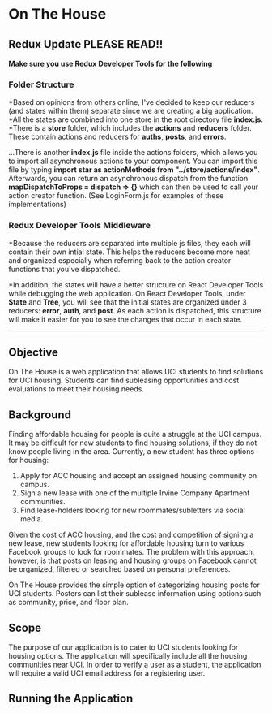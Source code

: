 # On The House

## Redux Update PLEASE READ!!

**Make sure you use Redux Developer Tools for the following**

### Folder Structure
*Based on opinions from others online, I've decided to keep our reducers (and states within them) separate since we are creating a big application.
*All the states are combined into one store in the root directory file **index.js**.
*There is a **store** folder, which includes the **actions** and **reducers** folder.  These contain actions and reducers for **auths**, **posts**, and **errors**.

...There is another **index.js** file inside the actions folders, which allows you to import all asynchronous actions to your component.  You can import this file by typing **import star as actionMethods from "../store/actions/index"**.  Afterwards, you can return an asynchronous dispatch from the function **mapDispatchToProps = dispatch => {}** which can then be used to call your action creator function. (See LoginForm.js for examples of these implementations)

### Redux Developer Tools Middleware 
*Because the reducers are separated into multiple js files, they each will contain their own intial state.  This helps the reducers become more neat and organized especially when referring back to the action creator functions that you've dispatched.

*In addition, the states will have a better structure on React Developer Tools while debugging the web application.  On React Developer Tools, under **State** and **Tree**, you will see that the initial states are organized under 3 reducers: **error**, **auth**, and **post**.  As each action is dispatched, this structure will make it easier for you to see the changes that occur in each state.

---------------------------------------------------------------------------------------


## Objective

On The House is a web application that allows UCI students to find solutions for UCI housing. Students can find subleasing opportunities and cost evaluations to meet their housing needs.

## Background

Finding affordable housing for people is quite a struggle at the UCI campus. It may be difficult for new students to find housing solutions, if they do not know people living in the area. Currently, a new student has three options for housing: 

1. Apply for ACC housing and accept an assigned housing community on campus.
2. Sign a new lease with one of the multiple Irvine Company Apartment communities.   
3. Find lease-holders looking for new roommates/subletters via social media.

Given the cost of ACC housing, and the cost and competition of signing a new lease, new students looking for affordable housing turn to various Facebook groups to look for roommates. The problem with this approach, however, is that posts on leasing and housing groups on Facebook cannot be organized, filtered or searched based on personal preferences. 

On The House provides the simple option of categorizing housing posts for UCI students. Posters can list their sublease information using options such as community, price, and floor plan.

## Scope

The purpose of our application is to cater to UCI students looking for housing options. The application will specifically include all the housing communities near UCI. In order to verify a user as a student, the application will require a valid UCI email address for a registering user.

## Running the Application

